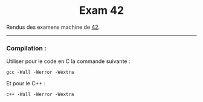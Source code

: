 <h1 align="center">Exam 42</h1>

Rendus des examens machine de [42](https://42.fr/).

---

### Compilation :

Utiliser pour le code en C la commande suivante :

```
gcc -Wall -Werror -Wextra 
```

Et pour le C++ :

```
c++ -Wall -Werror -Wextra 
```
